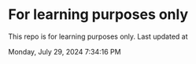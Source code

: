 # For learning purposes only
This repo is for learning purposes only.
Last updated at

Monday, July 29, 2024 7:34:16 PM

